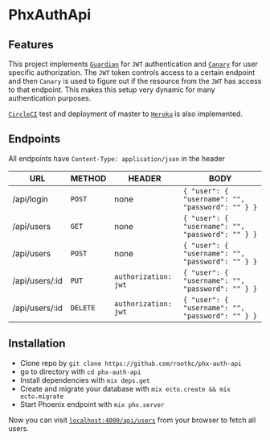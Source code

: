 # PhxAuthApi

## Features

This project implements [`Guardian`](https://github.com/ueberauth/guardian) for ```JWT``` authentication and [`Canary`](https://github.com/cpjk/canary) for user specific authorization. The ```JWT``` token controls access to a certain endpoint and then ```Canary``` is used to figure out if the resource from the ```JWT``` has access to that endpoint. This makes this setup very dynamic for many authentication purposes.

[`CircleCI`](https://circleci.com/) test and deployment of master to [`Heroku`](https://heroku.com/)  is also implemented.

## Endpoints

All endpoints have ```Content-Type: application/json``` in the header

| URL            | METHOD       | HEADER | BODY                                                                   |
| -------------- | ------------ | ------ | ---------------------------------------------------------------------- |
| /api/login     | ```POST```   | none   | ```{ "user": { "username": "", "password": "" } }```                   |
| /api/users     | ```GET```    | none   | ```{ "user": { "username": "", "password": "" } }```                   |
| /api/users     | ```POST```   | none   | ```{ "user": { "username": "", "password": "" } }```                   |
| /api/users/:id | ```PUT```    | ```authorization: jwt``` | ```{ "user": { "username": "", "password": "" } }``` |
| /api/users/:id | ```DELETE``` | ```authorization: jwt``` | ```{ "user": { "username": "", "password": "" } }``` |

## Installation
  * Clone repo by ```git clone https://github.com/rootkc/phx-auth-api```
  * go to directory with ```cd phx-auth-api```
  * Install dependencies with `mix deps.get`
  * Create and migrate your database with `mix ecto.create && mix ecto.migrate`
  * Start Phoenix endpoint with `mix phx.server`

Now you can visit [`localhost:4000/api/users`](http://localhost:4000/api/users) from your browser to fetch all users.
